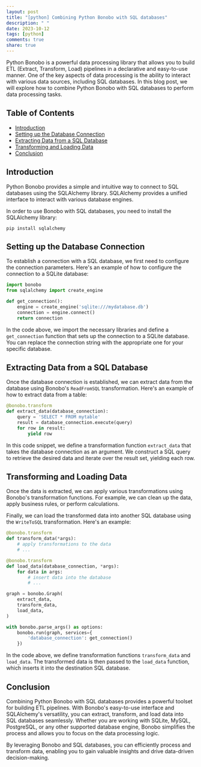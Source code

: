 ```yaml
---
layout: post
title: "[python] Combining Python Bonobo with SQL databases"
description: " "
date: 2023-10-12
tags: [python]
comments: true
share: true
---
```


Python Bonobo is a powerful data processing library that allows you to build ETL (Extract, Transform, Load) pipelines in a declarative and easy-to-use manner. One of the key aspects of data processing is the ability to interact with various data sources, including SQL databases. In this blog post, we will explore how to combine Python Bonobo with SQL databases to perform data processing tasks.

## Table of Contents

- [Introduction](#introduction)
- [Setting up the Database Connection](#setting-up-the-database-connection)
- [Extracting Data from a SQL Database](#extracting-data-from-a-sql-database)
- [Transforming and Loading Data](#transforming-and-loading-data)
- [Conclusion](#conclusion)

## Introduction

Python Bonobo provides a simple and intuitive way to connect to SQL databases using the SQLAlchemy library. SQLAlchemy provides a unified interface to interact with various database engines.

In order to use Bonobo with SQL databases, you need to install the SQLAlchemy library:

```
pip install sqlalchemy
```

## Setting up the Database Connection

To establish a connection with a SQL database, we first need to configure the connection parameters. Here's an example of how to configure the connection to a SQLite database:

```python
import bonobo
from sqlalchemy import create_engine

def get_connection():
    engine = create_engine('sqlite:///mydatabase.db')
    connection = engine.connect()
    return connection

```

In the code above, we import the necessary libraries and define a `get_connection` function that sets up the connection to a SQLite database. You can replace the connection string with the appropriate one for your specific database.

## Extracting Data from a SQL Database

Once the database connection is established, we can extract data from the database using Bonobo's `ReadFromSQL` transformation. Here's an example of how to extract data from a table:

```python
@bonobo.transform
def extract_data(database_connection):
    query = 'SELECT * FROM mytable'
    result = database_connection.execute(query)
    for row in result:
        yield row
```

In this code snippet, we define a transformation function `extract_data` that takes the database connection as an argument. We construct a SQL query to retrieve the desired data and iterate over the result set, yielding each row.

## Transforming and Loading Data

Once the data is extracted, we can apply various transformations using Bonobo's transformation functions. For example, we can clean up the data, apply business rules, or perform calculations.

Finally, we can load the transformed data into another SQL database using the `WriteToSQL` transformation. Here's an example:

```python
@bonobo.transform
def transform_data(*args):
    # apply transformations to the data
    # ...

@bonobo.transform
def load_data(database_connection, *args):
    for data in args:
        # insert data into the database
        # ...

graph = bonobo.Graph(
    extract_data,
    transform_data,
    load_data,
)

with bonobo.parse_args() as options:
    bonobo.run(graph, services={
        'database_connection': get_connection()
    })

```

In the code above, we define transformation functions `transform_data` and `load_data`. The transformed data is then passed to the `load_data` function, which inserts it into the destination SQL database.

## Conclusion

Combining Python Bonobo with SQL databases provides a powerful toolset for building ETL pipelines. With Bonobo's easy-to-use interface and SQLAlchemy's versatility, you can extract, transform, and load data into SQL databases seamlessly. Whether you are working with SQLite, MySQL, PostgreSQL, or any other supported database engine, Bonobo simplifies the process and allows you to focus on the data processing logic.

By leveraging Bonobo and SQL databases, you can efficiently process and transform data, enabling you to gain valuable insights and drive data-driven decision-making.